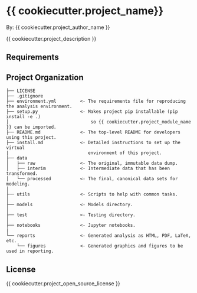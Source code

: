 # {{ cookiecutter.project_name}}

By: {{ cookiecutter.project_author_name }}

{{ cookiecutter.project_description }}


## Requirements



## Project Organization

    ├── LICENSE
    ├── .gitignore
    ├── environment.yml         <- The requirements file for reproducing the analysis environment.
    ├── setup.py                <- Makes project pip installable (pip install -e .)
    │                               so {{ cookiecutter.project_module_name }} can be imported.
    ├── README.md               <- The top-level README for developers using this project.
    ├── install.md              <- Detailed instructions to set up the virtual
    |                              environment of this project.
    ├── data
    │   ├── raw                 <- The original, immutable data dump.
    │   ├── interim             <- Intermediate data that has been transformed.
    │   └── processed           <- The final, canonical data sets for modeling.
    │
    ├── utils                   <- Scripts to help with common tasks.
    │
    ├── models                  <- Models directory.
    │
    ├── test                    <- Testing directory.
    │
    ├── notebooks               <- Jupyter notebooks.
    |
    └── reports                 <- Generated analysis as HTML, PDF, LaTeX, etc.
        └── figures             <- Generated graphics and figures to be used in reporting.


## License

{{ cookiecutter.project_open_source_license }}
